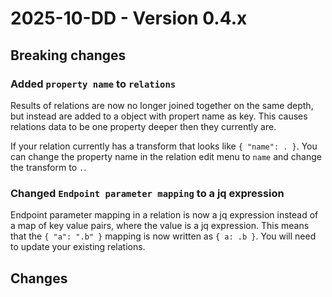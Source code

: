 # 2025-10-DD - Version 0.4.x

## Breaking changes

### Added `property name` to `relations`

Results of relations are now no longer joined together on the same depth, but instead are added to a object with propert name as key. This causes relations data to be one property deeper then they currently are.

If your relation currently has a transform that looks like `{ "name": . }`. You can change the property name in the relation edit menu to `name` and change the transform to `.`.

### Changed `Endpoint parameter mapping` to a jq expression

Endpoint parameter mapping in a relation is now a jq expression instead of a map of key value pairs, where the value is a jq expression. This means that the `{ "a": ".b" }` mapping is now written as `{ a: .b }`. You will need to update your existing relations.

## Changes

